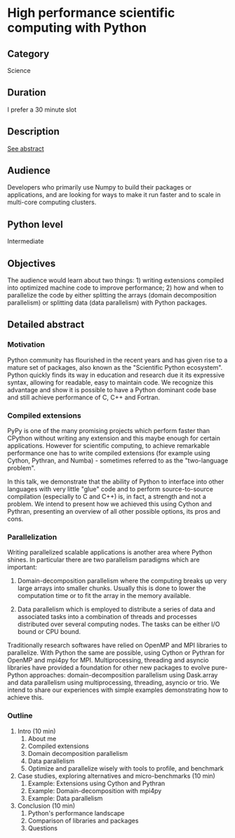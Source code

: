 # High performance scientific computing with Python

## Category
Science

## Duration
I prefer a 30 minute slot

## Description
[See abstract](cfp/abstract.md)

## Audience
Developers who primarily use Numpy to build their packages or applications, and
are looking for ways to make it run faster and to scale in multi-core computing
clusters.

## Python level
Intermediate

## Objectives

The audience would learn about two things: 1) writing extensions compiled into
optimized machine code to improve performance; 2) how and when to parallelize
the code by either splitting the arrays (domain decomposition parallelism) or
splitting data (data parallelism) with Python packages.

## Detailed abstract
### Motivation
Python community has flourished in the recent years and has given rise to a
mature set of packages, also known as the  "Scientific Python ecosystem".
Python quickly finds its way in education and research due it its expressive
syntax, allowing for readable, easy to maintain code. We recognize this
advantage and show it is possible to have a Python dominant code base and still
achieve performance of C, C++ and Fortran.

### Compiled extensions
PyPy is one of the many promising projects which perform faster than CPython
without writing any extension and this maybe enough for certain applications.
However for scientific computing, to achieve remarkable performance one has to
write compiled extensions (for example using Cython, Pythran, and Numba) -
sometimes referred to as the "two-language problem".

In this talk, we demonstrate that the ability of Python to interface into other
languages with very little "glue" code and to perform source-to-source
compilation (especially to C and C++) is, in fact, a strength and not a
problem.  We intend to present how we achieved this using Cython and Pythran,
presenting an overview of all other possible options, its pros and cons.

### Parallelization
Writing parallelized scalable applications is another area where Python shines.
In particular there are two parallelism paradigms which are important:

  1. Domain-decomposition parallelism where the computing breaks up very large
     arrays into smaller chunks. Usually this is done to lower the computation
     time or to fit the array in the memory available.

  2. Data parallelism which is employed to distribute a series of data and
     associated tasks into a combination of threads and processes distributed
     over several computing nodes. The tasks can be either I/O bound or CPU
     bound.

Traditionally research softwares have relied on OpenMP and MPI libraries to
parallelize. With Python the same are possible, using Cython or Pythran for
OpenMP and mpi4py for MPI. Multiprocessing, threading and asyncio libraries
have provided a foundation for other new packages to evolve pure-Python
approaches: domain-decomposition parallelism using Dask.array and data
parallelism using multiprocessing, threading, asyncio or trio. We intend to
share our experiences with simple examples demonstrating how to achieve this.

### Outline

1. Intro (10 min)
    1. About me
    1. Compiled extensions
    1. Domain decomposition parallelism
    1. Data parallelism
    1. Optimize and parallelize wisely with tools to profile, and benchmark
1. Case studies, exploring alternatives and micro-benchmarks (10 min)
    1. Example: Extensions using Cython and Pythran
    1. Example: Domain-decomposition with mpi4py
    1. Example: Data parallelism
1. Conclusion (10 min)
    1. Python's performance landscape
    1. Comparison of libraries and packages
    1. Questions
